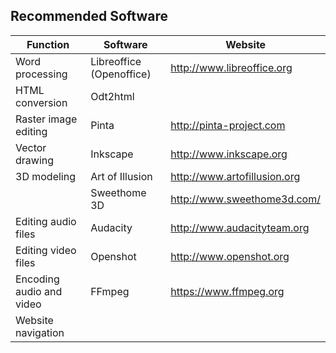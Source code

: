 ## Recommended Software

| Function                 | Software                 | Website                      |
|--------------------------|--------------------------|------------------------------|
| Word processing          | Libreoffice (Openoffice) | http://www.libreoffice.org   |
| HTML conversion          | Odt2html                 |                              |
| Raster image editing     | Pinta                    | http://pinta-project.com     |
| Vector drawing           | Inkscape                 | http://www.inkscape.org      |
| 3D modeling              | Art of Illusion          | http://www.artofillusion.org |
|                          | Sweethome 3D             | http://www.sweethome3d.com/  |
| Editing audio files      | Audacity                 | http://www.audacityteam.org  |
| Editing video files      | Openshot                 | http://www.openshot.org      |
| Encoding audio and video | FFmpeg                   | https://www.ffmpeg.org       |
| Website navigation       |                          |                              |

